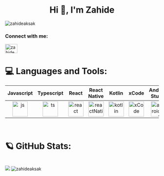 

<h1 align="center">Hi 👋,  I'm Zahide</h1>

<p align="left"> <img src="https://komarev.com/ghpvc/?username=zahideaksak&label=Views&color=blue&style=plastic" alt="zahideaksak" /> </p>

<h3 align="left">Connect with me:</h3>
<p align="left">
<a href="https://www.linkedin.com/in/zahide-aksak-667a66199/" target="blank"><img align="center" src="https://raw.githubusercontent.com/rahuldkjain/github-profile-readme-generator/master/src/images/icons/Social/linked-in-alt.svg" alt="zahideaksak" height="30" width="40" /></a>

<br/>

# 💻 Languages and Tools:

| Javascript | Typescript | React | React Native | Kotlin | xCode | Android Studio | Jira | Git | Bitbucket | Jupyter Notebook | Matlab
| :-: | :-: | :-: | :-: | :-: | :-: | :-: | :-: | :-: | :-: | :-: | :-: |
|<img align="center" src="https://w1.pngwing.com/pngs/136/126/png-transparent-javascript-logo-angularjs-nodejs-computer-programming-web-development-computer-software-jquery-yellow.png" alt="js" width="50" height="50"/>|<img align="center" src="https://logospng.org/wp-content/uploads/typescript.png" alt="ts" width="50" height="50"/>|<img align="center" src="https://w7.pngwing.com/pngs/235/872/png-transparent-react-computer-icons-redux-javascript-others-logo-symmetry-nodejs-thumbnail.png" alt="react" width="50" height="50"/>|<img align="center" src="https://w7.pngwing.com/pngs/363/962/png-transparent-react-native-hd-logo.png" alt="reactNative" width="50" height="50"/>|<img align="center" src="https://user-images.githubusercontent.com/25181517/185062810-7ee0c3d2-17f2-4a98-9d8a-a9576947692b.png" alt="kotlin" width="50" height="50"/>|<img align="center" src="https://w7.pngwing.com/pngs/505/718/png-transparent-xcode-macos-bigsur-icon-thumbnail.png" alt="xCode" width="50" height="50"/>|<img align="center" src="https://user-images.githubusercontent.com/25181517/192108895-20dc3343-43e3-4a54-a90e-13a4abbc57b9.png" alt="androidStudio" width="50" height="50"/>|<img align="center" src="https://w7.pngwing.com/pngs/992/738/png-transparent-jira-hd-logo-thumbnail.png" alt="jira" width="50" height="50"/>|<img align="center" src="https://assets.stickpng.com/images/5847f981cef1014c0b5e48be.png" alt="git" width="50" height="50"/>|<img align="center" src="https://seeklogo.com/images/B/bitbucket-logo-D072214725-seeklogo.com.png" alt="bitbucket" width="50" height="50"/>|<img align="center" src="https://i.pngimg.me/thumb/f/720/m2H7K9d3N4Z5i8G6.jpg" alt="jupyter" width="50" height="50"/>|<img align="center" src="https://upload.wikimedia.org/wikipedia/commons/thumb/2/21/Matlab_Logo.png/667px-Matlab_Logo.png" alt="matlab" width="50" height="50"/>|

<br/>


# 🪐 GitHub Stats:  

<p>
  <br/>
    <img src="https://github-readme-streak-stats.herokuapp.com/?user=zahideaksak&theme=radical&hide_border=false" />
    <img src="https://github-readme-stats.vercel.app/api?username=zahideaksak&show_icons=true&locale=en&theme=radical&hide_border=false&include_all_commits=true&count_private=true" alt="zahideaksak" />
  <br/>
</p>  
